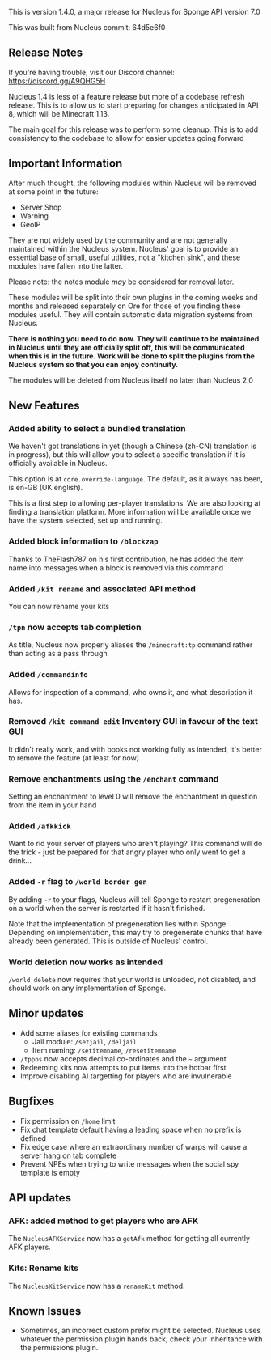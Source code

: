 This is version 1.4.0, a major release for Nucleus for Sponge API version 7.0 

This was built from Nucleus commit: 64d5e6f0

## Release Notes

If you're having trouble, visit our Discord channel: https://discord.gg/A9QHG5H

Nucleus 1.4 is less of a feature release but more of a codebase refresh release. This is to allow us to start preparing for changes anticipated in 
API 8, which will be Minecraft 1.13.

The main goal for this release was to perform some cleanup. This is to add consistency to the codebase to allow for easier updates going forward

## Important Information

After much thought, the following modules within Nucleus will be removed at some point in the future:

* Server Shop
* Warning
* GeoIP

They are not widely used by the community and are not generally maintained within the Nucleus system. Nucleus' goal is to provide an essential 
base of small, useful utilities, not a "kitchen sink", and these modules have fallen into the latter.

Please note: the notes module _may_ be considered for removal later.

These modules will be split into their own plugins in the coming weeks and months and released separately on Ore for those of you 
finding these modules useful. They will contain automatic data migration systems from Nucleus.

**There is nothing you need to do now. They will continue to be maintained in Nucleus until they are officially split off, this will be 
communicated when this is in the future. Work will be done to split the plugins from the Nucleus system so that you can enjoy continuity.** 

The modules will be deleted from Nucleus itself no later than Nucleus 2.0

## New Features

### Added ability to select a bundled translation

We haven't got translations in yet (though a Chinese (zh-CN) translation is in progress), but this will allow you to select a specific translation 
if it is officially available in Nucleus.

This option is at `core.override-language`. The default, as it always has been, is en-GB (UK english).

This is a first step to allowing per-player translations. We are also looking at finding a translation platform. More information will be available
 once we have the system selected, set up and running.

### Added block information to `/blockzap`

Thanks to TheFlash787 on his first contribution, he has added the item name into messages when a block is removed via this command

### Added `/kit rename` and associated API method

You can now rename your kits

### `/tpn` now accepts tab completion

As title, Nucleus now properly aliases the `/minecraft:tp` command rather than acting as a pass through

### Added `/commandinfo`

Allows for inspection of a command, who owns it, and what description it has.

### Removed `/kit command edit` Inventory GUI in favour of the text GUI

It didn't really work, and with books not working fully as intended, it's better to remove the feature (at least for now)

### Remove enchantments using the `/enchant` command

Setting an enchantment to level 0 will remove the enchantment in question from the item in your hand 

### Added `/afkkick`

Want to rid your server of players who aren't playing? This command will do the trick - just be prepared for that angry player who only went to get
a drink...

### Added `-r` flag to `/world border gen`

By adding `-r` to your flags, Nucleus will tell Sponge to restart pregeneration on a world when the server is restarted if it hasn't finished.

Note that the implementation of pregeneration lies within Sponge. Depending on implementation, this may try to pregenerate chunks that have already
 been generated. This is outside of Nucleus' control.

### World deletion now works as intended

`/world delete` now requires that your world is unloaded, not disabled, and should work on any implementation of Sponge.

## Minor updates

* Add some aliases for existing commands
  * Jail module: `/setjail`, `/deljail`
  * Item naming: `/setitemname`, `/resetitemname`
* `/tppos` now accepts decimal co-ordinates and the `~` argument
* Redeeming kits now attempts to put items into the hotbar first
* Improve disabling AI targetting for players who are invulnerable

## Bugfixes

* Fix permission on `/home` limit
* Fix chat template default having a leading space when no prefix is defined
* Fix edge case where an extraordinary number of warps will cause a server hang on tab complete
* Prevent NPEs when trying to write messages when the social spy template is empty

## API updates

### AFK: added method to get players who are AFK

The `NucleusAFKService` now has a `getAfk` method for getting all currently AFK players.

### Kits: Rename kits

The `NucleusKitService` now has a `renameKit` method.

## Known Issues

* Sometimes, an incorrect custom prefix might be selected. Nucleus uses whatever the permission plugin hands back, check your inheritance with the permissions plugin.
